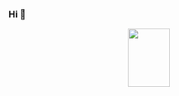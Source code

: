 ### Hi 👋
<div align=center><img width="75" height="105" src="https://vectr.com/tmp/bb9lCg6xzW/b2amco6jNM.svg?width=640&height=640&select=b2amco6jNMpage0"/></div>

